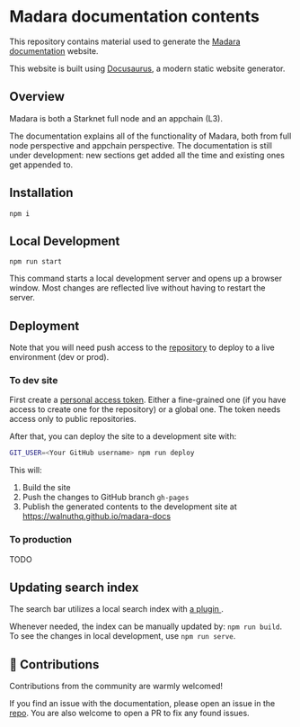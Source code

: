 # Madara documentation contents

This repository contains material used to generate the [Madara documentation](https://docs.madara.build) website.

This website is built using [Docusaurus](https://docusaurus.io/), a modern static website generator.

## Overview

Madara is both a Starknet full node and an appchain (L3).

The documentation explains all of the functionality of Madara, both from full node perspective and appchain perspective. The documentation is still under development: new sections get added all the time and existing ones get appended to.

## Installation

```
npm i
```

## Local Development

```
npm run start
```

This command starts a local development server and opens up a browser window. Most changes are reflected live without having to restart the server.

## Deployment

Note that you will need push access to the [repository](https://github.com/walnuthq/madara-docs) to deploy to a live environment (dev or prod).

### To dev site

First create a [personal access token](https://github.com/settings/tokens). Either a fine-grained one (if you have access to create one for the repository) or a global one. The token needs access only to public repositories.

After that, you can deploy the site to a development site with:

```bash
GIT_USER=<Your GitHub username> npm run deploy
```

This will:
1. Build the site
1. Push the changes to GitHub branch `gh-pages`
1. Publish the generated contents to the development site at https://walnuthq.github.io/madara-docs

### To production

TODO

## Updating search index

The search bar utilizes a local search index with [a plugin ](https://github.com/praveenn77/docusaurus-lunr-search).

Whenever needed, the index can be manually updated by: `npm run build`. To see the changes in local development, use `npm run serve`.

## 🤝 Contributions

Contributions from the community are warmly welcomed!

If you find an issue with the documentation, please open an issue in the [repo](https://github.com/walnuthq/madara-docs). You are also welcome to open a PR to fix any found issues.